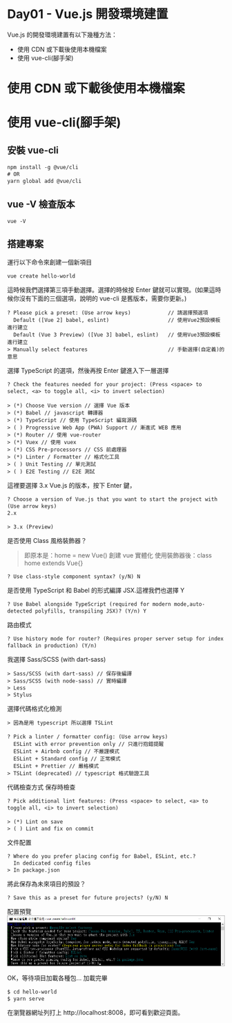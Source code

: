 # Day01 - Vue.js 開發環境建置

Vue.js 的開發環境建置有以下幾種方法：

-   使用 CDN 或下載後使用本機檔案
-   使用 vue-cli(腳手架)

# 使用 CDN 或下載後使用本機檔案

# 使用 vue-cli(腳手架)

## 安裝 vue-cli

```
npm install -g @vue/cli
# OR
yarn global add @vue/cli
```

## vue -V 檢查版本

```
vue -V
```

## 搭建專案

運行以下命令來創建一個新項目

```
vue create hello-world
```

這時候我們選擇第三項手動選擇。選擇的時候按 Enter 鍵就可以實現。(如果這時候你沒有下面的三個選項，說明的 vue-cli 是舊版本，需要你更新。)

```
? Please pick a preset: (Use arrow keys)            // 請選擇預選項
  Default ([Vue 2] babel, eslint)                   // 使用Vue2預設模板進行建立
  Default (Vue 3 Preview) ([Vue 3] babel, eslint)   // 使用Vue3預設模板進行建立
> Manually select features                          // 手動選擇(自定義)的意思
```

選擇 TypeScript 的選項，然後再按 Enter 鍵進入下一層選擇

```
? Check the features needed for your project: (Press <space> to select, <a> to toggle all, <i> to invert selection)

> (*) Choose Vue version // 選擇 Vue 版本
> (*) Babel // javascript 轉譯器
> (*) TypeScript // 使用 TypeScript 編寫源碼
> ( ) Progressive Web App (PWA) Support // 漸進式 WEB 應用
> (*) Router // 使用 vue-router
> (*) Vuex // 使用 vuex
> (*) CSS Pre-processors // CSS 前處理器
> (*) Linter / Formatter // 格式化工具
> ( ) Unit Testing // 單元測試
> ( ) E2E Testing // E2E 測試
```

這裡要選擇 3.x Vue.js 的版本，按下 Enter 鍵，

```
? Choose a version of Vue.js that you want to start the project with (Use arrow keys)
2.x

> 3.x (Preview)
```

是否使用 Class 風格裝飾器？

> 即原本是：home = new Vue() 創建 vue 實體化
> 使用裝飾器後：class home extends Vue{}

```
? Use class-style component syntax? (y/N) N
```

是否使用 TypeScript 和 Babel 的形式編譯 JSX.這裡我們也選擇 Y

```
? Use Babel alongside TypeScript (required for modern mode,auto-detected polyfills, transpiling JSX)? (Y/n) Y
```

路由模式

```
? Use history mode for router? (Requires proper server setup for index fallback in production) (Y/n)
```

我選擇 Sass/SCSS (with dart-sass)

```
> Sass/SCSS (with dart-sass) // 保存後編譯
> Sass/SCSS (with node-sass) // 實時編譯
> Less
> Stylus
```

選擇代碼格式化檢測

```
> 因為是用 typescript 所以選擇 TSLint

? Pick a linter / formatter config: (Use arrow keys)
  ESLint with error prevention only // 只進行抱錯提醒
  ESLint + Airbnb config // 不嚴謹模式
  ESLint + Standard config // 正常模式
  ESLint + Prettier // 嚴格模式
> TSLint (deprecated) // typescript 格式驗證工具
```

代碼檢查方式 保存時檢查

```
? Pick additional lint features: (Press <space> to select, <a> to toggle all, <i> to invert selection)

> (*) Lint on save
> ( ) Lint and fix on commit
```

文件配置

```
? Where do you prefer placing config for Babel, ESLint, etc.?
  In dedicated config files
> In package.json
```

將此保存為未來項目的預設？

```
? Save this as a preset for future projects? (y/N) N
```

配置預覽
![image](images/Vue-Create-Project.jpg)

OK，等待項目加載各種包...
加載完畢

```
$ cd hello-world
$ yarn serve
```

在瀏覽器網址列打上 http://localhost:8008，即可看到歡迎頁面。
